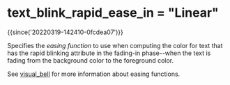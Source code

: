 # text_blink_rapid_ease_in = "Linear"

{{since('20220319-142410-0fcdea07')}}

Specifies the *easing function* to use when computing the color
for text that has the rapid blinking attribute in the fading-in
phase--when the text is fading from the background color to the
foreground color.

See [visual_bell](visual_bell.md) for more information about
easing functions.
